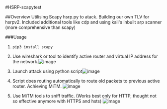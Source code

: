 #HSRP-scapytest

##Overview
Utilising Scapy hsrp.py to atack. Building our own TLV for hsrpv2. Included additional tools like cdp and using kali's inbuilt arp scanner (more comprehensive than scapy)

###Usage
1. `pip3 install scapy`

2. Use wireshark or tool to identify active router and virtual IP address for the network.![image](https://user-images.githubusercontent.com/91510432/203463036-bc5124f6-49b0-4e3e-80fc-4ec89753b9bc.png)

3. Launch attack using python script![image](https://user-images.githubusercontent.com/91510432/203463143-d014b4da-252e-4708-bfad-138ee481566b.png)

4. Script does routing automatically to route old packets to previous active router. Achieving MiTM. 
![image](https://user-images.githubusercontent.com/91510432/203462936-b61ce08e-6430-48e0-afe9-b030d835999c.png)

5. Use MiTM tools to sniff traffic. (Works best only for HTTP, thought not so effective anymore with HTTPS and hsts)
![image](https://user-images.githubusercontent.com/91510432/203464038-2144cb7a-bb80-48ab-872c-1b4d88567eb6.png)
